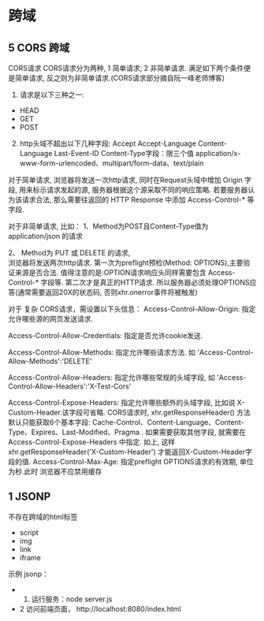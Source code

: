 # 跨域

## 5 CORS 跨域


CORS请求
CORS请求分为两种, 1 简单请求; 2 非简单请求.
满足如下两个条件便是简单请求, 反之则为非简单请求.(CORS请求部分摘自阮一峰老师博客)
1) 请求是以下三种之一:
- HEAD
- GET
- POST

2) http头域不超出以下几种字段:
Accept
Accept-Language
Content-Language
Last-Event-ID
Content-Type字段：限三个值 application/x-www-form-urlencoded、multipart/form-data、text/plain

对于简单请求, 浏览器将发送一次http请求, 同时在Request头域中增加 Origin 字段, 用来标示请求发起的源, 服务器根据这个源采取不同的响应策略.
若要服务器认为该请求合法, 那么需要往返回的 HTTP Response 中添加 Access-Control-* 等字段.

对于非简单请求,
比如： 
1、Method为POST且Content-Type值为 application/json 的请求       

2、 Method为 PUT 或 DELETE 的请求,            
浏览器将发送两次http请求. 第一次为preflight预检(Method: OPTIONS),主要验证来源是否合法.
值得注意的是:OPTION请求响应头同样需要包含 Access-Control-* 字段等. 第二次才是真正的HTTP请求.
所以服务器必须处理OPTIONS应答(通常需要返回20X的状态码, 否则xhr.onerror事件将被触发)

对于 复杂 CORS请求，需设置以下头信息：
 Access-Control-Allow-Origin: 指定允许哪些源的网页发送请求.

 Access-Control-Allow-Credentials: 指定是否允许cookie发送.

 Access-Control-Allow-Methods: 指定允许哪些请求方法. 如 'Access-Control-Allow-Methods':'DELETE'

 Access-Control-Allow-Headers: 指定允许哪些常规的头域字段,  如 'Access-Control-Allow-Headers':'X-Test-Cors'

 Access-Control-Expose-Headers: 指定允许哪些额外的头域字段, 比如说 X-Custom-Header.该字段可省略.
 CORS请求时, xhr.getResponseHeader() 方法默认只能获取6个基本字段: Cache-Control、Content-Language、Content-Type、Expires、Last-Modified、Pragma .
 如果需要获取其他字段, 就需要在Access-Control-Expose-Headers 中指定.
 如上, 这样xhr.getResponseHeader('X-Custom-Header') 才能返回X-Custom-Header字段的值.
 Access-Control-Max-Age: 指定preflight OPTIONS请求的有效期, 单位为秒.此时 浏览器不应禁用缓存

 


## 1 JSONP

不存在跨域的html标签
- script
- img
- link
- iframe

示例 jsonp：
- 1. 运行服务：node server.js
- 2 访问前端页面， http://localhost:8080/index.html






